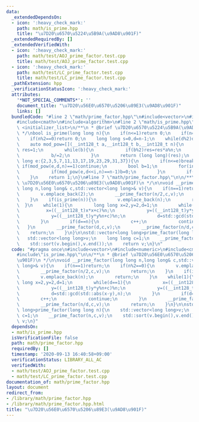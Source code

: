 ```yaml
---
data:
  _extendedDependsOn:
  - icon: ':heavy_check_mark:'
    path: math/is_prime.hpp
    title: "\u7D20\u6570\u5224\u5B9A(\u9AD8\u901F)"
  _extendedRequiredBy: []
  _extendedVerifiedWith:
  - icon: ':heavy_check_mark:'
    path: math/test/AOJ_prime_factor.test.cpp
    title: math/test/AOJ_prime_factor.test.cpp
  - icon: ':heavy_check_mark:'
    path: math/test/LC_prime_factor.test.cpp
    title: math/test/LC_prime_factor.test.cpp
  _pathExtension: hpp
  _verificationStatusIcon: ':heavy_check_mark:'
  attributes:
    '*NOT_SPECIAL_COMMENTS*': ''
    document_title: "\u7D20\u56E0\u6570\u5206\u89E3(\u9AD8\u901F)"
    links: []
  bundledCode: "#line 2 \"math/prime_factor.hpp\"\n#include<vector>\n#include<numeric>\n\
    #include<cmath>\n#include<algorithm>\n#line 2 \"math/is_prime.hpp\"\n#include\
    \ <initializer_list>\n/**\n * @brief \u7D20\u6570\u5224\u5B9A(\u9AD8\u901F)\n\
    \ */\nbool is_prime(long long n){\n    if(n<=1)return 0;\n    if(n==2)return 1;\n\
    \    if(n%2==0)return 0;\n    long long s=0,d=n-1;\n    while(d%2)d/=2,s++;\n\
    \    auto mod_pow=[](__int128_t a,__int128_t b,__int128_t n){\n        long long\
    \ res=1;\n        while(b){\n            if(b%2)res=res*a%n;\n            a=a*a%n;\n\
    \            b/=2;\n        }\n        return (long long)(res);\n    };\n    for(long\
    \ long e:{2,3,5,7,11,13,17,19,23,29,31,37}){\n        if(n<=e)break;\n       \
    \ if(mod_pow(e,d,n)==1)continue;\n        bool b=1;\n        for(int i=0;i<s;i++){\n\
    \            if(mod_pow(e,d<<i,n)==n-1)b=0;\n        }\n        if(b)return 0;\n\
    \    }\n    return 1;\n}\n#line 7 \"math/prime_factor.hpp\"\n\n/**\n * @brief\
    \ \u7D20\u56E0\u6570\u5206\u89E3(\u9AD8\u901F)\n */\n\nvoid __prime_factor(long\
    \ long n,long long& c,std::vector<long long>& v){\n    if(n==1)return;\n    if(n%2==0){\n\
    \        v.emplace_back(2);\n        __prime_factor(n/2,c,v);\n        return;\n\
    \    }\n    if(is_prime(n)){\n        v.emplace_back(n);\n        return;\n  \
    \  }\n    while(1){\n        long long x=2,y=2,d=1;\n        while(d==1){\n  \
    \          x=((__int128_t)x*x+c)%n;\n            y=((__int128_t)y*y%n+c)%n;\n\
    \            y=((__int128_t)y*y%n+c)%n;\n            d=std::gcd(std::abs(x-y),n);\n\
    \        }\n        if(d==n){\n            c++;\n            continue;\n     \
    \   }\n        __prime_factor(d,c,v);\n        __prime_factor(n/d,c,v);\n    \
    \    return;\n    }\n}\n\nstd::vector<long long>prime_factor(long long n){\n \
    \   std::vector<long long>v;\n    long long c=1;\n    __prime_factor(n,c,v);\n\
    \    std::sort(v.begin(),v.end());\n    return v;\n}\n"
  code: "#pragma once\n#include<vector>\n#include<numeric>\n#include<cmath>\n#include<algorithm>\n\
    #include\"is_prime.hpp\"\n\n/**\n * @brief \u7D20\u56E0\u6570\u5206\u89E3(\u9AD8\
    \u901F)\n */\n\nvoid __prime_factor(long long n,long long& c,std::vector<long\
    \ long>& v){\n    if(n==1)return;\n    if(n%2==0){\n        v.emplace_back(2);\n\
    \        __prime_factor(n/2,c,v);\n        return;\n    }\n    if(is_prime(n)){\n\
    \        v.emplace_back(n);\n        return;\n    }\n    while(1){\n        long\
    \ long x=2,y=2,d=1;\n        while(d==1){\n            x=((__int128_t)x*x+c)%n;\n\
    \            y=((__int128_t)y*y%n+c)%n;\n            y=((__int128_t)y*y%n+c)%n;\n\
    \            d=std::gcd(std::abs(x-y),n);\n        }\n        if(d==n){\n    \
    \        c++;\n            continue;\n        }\n        __prime_factor(d,c,v);\n\
    \        __prime_factor(n/d,c,v);\n        return;\n    }\n}\n\nstd::vector<long\
    \ long>prime_factor(long long n){\n    std::vector<long long>v;\n    long long\
    \ c=1;\n    __prime_factor(n,c,v);\n    std::sort(v.begin(),v.end());\n    return\
    \ v;\n}"
  dependsOn:
  - math/is_prime.hpp
  isVerificationFile: false
  path: math/prime_factor.hpp
  requiredBy: []
  timestamp: '2020-09-13 16:40:58+09:00'
  verificationStatus: LIBRARY_ALL_AC
  verifiedWith:
  - math/test/AOJ_prime_factor.test.cpp
  - math/test/LC_prime_factor.test.cpp
documentation_of: math/prime_factor.hpp
layout: document
redirect_from:
- /library/math/prime_factor.hpp
- /library/math/prime_factor.hpp.html
title: "\u7D20\u56E0\u6570\u5206\u89E3(\u9AD8\u901F)"
---
```

